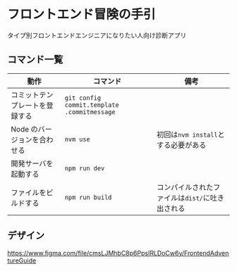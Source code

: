 # フロントエンド冒険の手引

タイプ別フロントエンドエンジニアになりたい人向け診断アプリ

## コマンド一覧

| 動作                           | コマンド                                    | 備考                                            |
| ------------------------------ | ------------------------------------------- | ----------------------------------------------- |
| コミットテンプレートを登録する | `git config commit.template .commitmessage` |                                                 |
| Node のバージョンを合わせる    | `nvm use`                                   | 初回は`nvm install`とする必要がある             |
| 開発サーバを起動する           | `npm run dev`                               |                                                 |
| ファイルをビルドする           | `npm run build`                             | コンパイルされたファイルは`dist/`に吐き出される |

## デザイン

https://www.figma.com/file/cmsLJMhbC8p6PpsIRLDoCw6y/FrontendAdventureGuide
